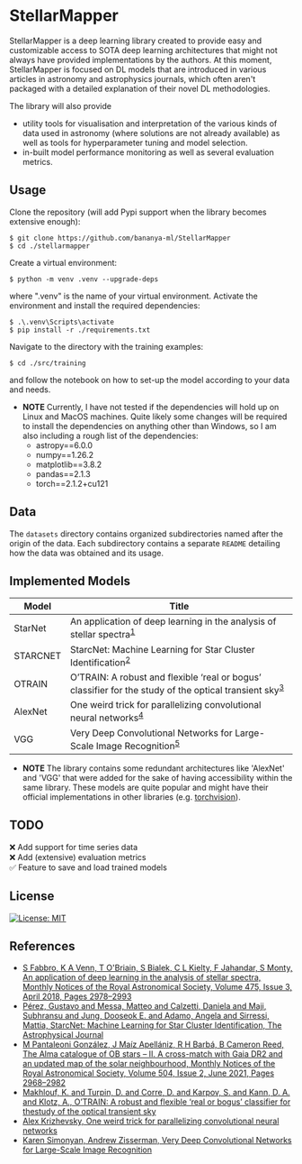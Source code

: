 # StellarMapper

StellarMapper is a deep learning library created to provide easy and customizable access to SOTA deep learning architectures that might not always 
have provided implementations by the authors. At this moment, StellarMapper is focused on DL models that are introduced in various articles 
in astronomy and astrophysics journals, which often aren't packaged with a detailed explanation of their novel DL methodologies.

The library will also provide 

- utility tools for visualisation and interpretation of the various kinds of data used in astronomy (where solutions are not 
  already available) as well as tools for hyperparameter tuning and model selection.
- in-built model performance monitoring as well as several evaluation metrics.

## Usage

Clone the repository (will add Pypi support when the library becomes extensive enough):

```
$ git clone https://github.com/bananya-ml/StellarMapper
$ cd ./stellarmapper
```

Create a virtual environment:
```
$ python -m venv .venv --upgrade-deps
```

where ".venv" is the name of your virtual environment. Activate the environment and install the required dependencies:

```
$ .\.venv\Scripts\activate
$ pip install -r ./requirements.txt
```

Navigate to the directory with the training examples:

```
$ cd ./src/training
```

and follow the notebook on how to set-up the model according to your data and needs.

+ **NOTE** Currently, I have not tested if the dependencies will hold up on Linux and MacOS machines. Quite likely some changes will be required to install the dependencies on anything 
  other than Windows, so I am also including a rough list of the dependencies:
  - astropy==6.0.0
  - numpy==1.26.2
  - matplotlib==3.8.2
  - pandas==2.1.3
  - torch==2.1.2+cu121
  
## Data

The `datasets` directory contains organized subdirectories named after the origin of the data. Each subdirectory contains a separate `README` detailing how the data was obtained and its usage.

## Implemented Models

|Model   |Title                                                                                                                         |
|--------|------------------------------------------------------------------------------------------------------------------------------|
|StarNet |An application of deep learning in the analysis of stellar spectra<sup>[1](#sfabbro)</sup>                                    |
|STARCNET|StarcNet: Machine Learning for Star Cluster Identification<sup>[2](#gperez)</sup>                                             |
|OTRAIN  |O’TRAIN: A robust and flexible ‘real or bogus’ classifier for the study of the optical transient sky<sup>[3](#kmakhlouf)</sup>|
|AlexNet |One weird trick for parallelizing convolutional neural networks<sup>[4](#kalex)</sup>                                         |
|VGG     |Very Deep Convolutional Networks for Large-Scale Image Recognition<sup>[5](#ksimonyan)</sup>

+ **NOTE** The library contains some redundant architectures like 'AlexNet' and 'VGG' that were added for the sake of having accessibility within the same library. These models are quite popular and might have their official implementations in other libraries (e.g. [torchvision](https://github.com/pytorch/vision/tree/main/torchvision)).



## TODO

❌ Add support for time series data\
❌ Add (extensive) evaluation metrics\
✅ Feature to save and load trained models

## License

[![License: MIT](https://img.shields.io/badge/License-MIT-yellow.svg)](https://opensource.org/licenses/MIT)

## References

- <a name='sfabbro'></a>[S Fabbro, K A Venn, T O'Briain, S Bialek, C L Kielty, F Jahandar, S Monty, An application of deep learning in the analysis of stellar spectra, Monthly Notices of the Royal 
  Astronomical Society, Volume 475, Issue 3, April 2018, Pages 2978–2993](https://doi.org/10.1093/mnras/stx3298)
- <a name="gperez"></a>[Pérez, Gustavo and Messa, Matteo and Calzetti, Daniela and Maji, Subhransu and Jung, Dooseok E. and Adamo, Angela and Sirressi, Mattia, StarcNet: Machine Learning for Star Cluster 
  Identification, The Astrophysical Journal](https://iopscience.iop.org/article/10.3847/1538-4357/abceba)
- <a name="mpant"></a>[M Pantaleoni González, J Maíz Apellániz, R H Barbá, B Cameron Reed, The Alma catalogue of OB stars – II. A cross-match with Gaia DR2 and an updated map of the solar neighbourhood, Monthly 
  Notices of the Royal Astronomical Society, Volume 504, Issue 2, June 2021, Pages 2968–2982](https://doi.org/10.1093/mnras/stab688)
- <a name="kmakhlouf"></a>[Makhlouf, K. and Turpin, D. and Corre, D. and Karpov, S. and Kann, D. A. and Klotz, A., O’TRAIN: A robust and flexible ‘real or bogus’ classifier for thestudy of the optical transient sky](http://dx.doi.org/10.1051/0004-6361/202142952)
- <a name="kalex"></a>[Alex Krizhevsky, One weird trick for parallelizing convolutional neural networks](https://arxiv.org/abs/1404.5997)
- <a name="ksimonyan"></a>[Karen Simonyan, Andrew Zisserman, Very Deep Convolutional Networks for Large-Scale Image Recognition](https://arxiv.org/abs/1409.1556)